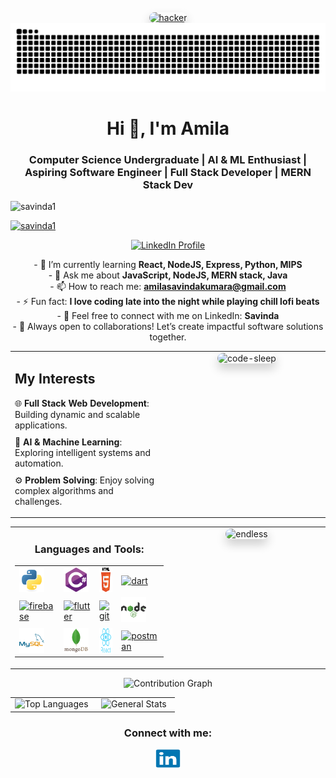 <div align="center">
 <a href="https://imgbb.com/"><img src="https://i.ibb.co/BGCxs22/hacker.gif" alt="hacker" border="0" style="border-radius: 10px; box-shadow: 0 8px 16px rgba(0, 0, 0, 0.2); max-width: 100%; height: auto;"/></a>
</div>
<div align="center">
 <img src="https://raw.githubusercontent.com/shahradelahi/shahradelahi/output/github-contribution-grid-snake-dark.svg#gh-dark-mode-only" alt="hacker" border="0"> 
</div>
<h1 align="center">Hi 👋, I'm Amila</h1>
<h3 align="center">
  Computer Science Undergraduate | AI & ML Enthusiast | Aspiring Software Engineer | Full Stack Developer | MERN Stack Dev
</h3>
<p align="left"> <img src="https://komarev.com/ghpvc/?username=savinda1&label=Profile%20views&color=0e75b6&style=flat" alt="savinda1" /> </p>

<p align="left"> <a href="https://github.com/ryo-ma/github-profile-trophy"><img src="https://github-profile-trophy.vercel.app/?username=savinda1" alt="savinda1" /></a> </p>
<p align="center">
  <a href="https://www.linkedin.com/in/amila-savinda-641849267" target="_blank">
    <img src="https://img.shields.io/badge/Follow%20on-LinkedIn-blue?logo=linkedin&style=for-the-badge" alt="LinkedIn Profile" />
</a>
</p>

<div style="text-align: center;">
    <p>
    - 🌱 I’m currently learning <strong>React, NodeJS, Express, Python, MIPS</strong><br>
    - 💬 Ask me about <strong>JavaScript, NodeJS, MERN stack, Java</strong><br>
    - 📫 How to reach me: <strong><a href="mailto:savinda1@gmail.com">amilasavindakumara@gmail.com</a></strong><br>
    - ⚡ Fun fact: <strong>I love coding late into the night while playing chill lofi beats</strong><br>
    - 🤝 Feel free to connect with me on LinkedIn: <strong><a www.linkedin.com/in/amila-savinda-641849267>Savinda</a></strong><br>
    - 🤝 Always open to collaborations! Let’s create impactful software solutions together.
  </p>
</div>
<table width="100%" border="0" cellspacing="0" cellpadding="20" frame="void" rules="none">
    <tr>
      <td valign="top" width="50%" border="0" style="padding-right: 20px;">
        <div>
          <h2>My Interests</h2>
          <ul style="list-style-type: none; padding: 0;">
            <li style="margin-bottom: 10px;">🌐 <strong>Full Stack Web Development</strong>: Building dynamic and scalable applications.</li>
            <li style="margin-bottom: 10px;">🤖 <strong>AI & Machine Learning</strong>: Exploring intelligent systems and automation.</li>
            <li style="margin-bottom: 10px;">⚙️ <strong>Problem Solving</strong>: Enjoy solving complex algorithms and challenges.</li>
          </ul>
        </div>
      </td>
      <td valign="top" width="50%" border="0">
        <div align="center">
          <img src="https://i.ibb.co/xzw4FsR/code-sleep.gif" alt="code-sleep" border="0" style="border-radius: 10px; box-shadow: 0 8px 16px rgba(0, 0, 0, 0.2); max-width: 100%; height: auto;">
        </div>
      </td>
    </tr>
  </table>

<table width="100%" border="0" cellspacing="0" cellpadding="20">
    <tr>
      <td valign="top" align="center" width="50%">
        <h3>Languages and Tools:</h3>
        <table>
          <tr>
            <td><a href="https://www.python.org" target="_blank" rel="noreferrer"><img src="https://raw.githubusercontent.com/devicons/devicon/master/icons/python/python-original.svg" alt="python" width="40" height="40" /></a></td>
            <td><a href="https://www.w3schools.com/cs/" target="_blank" rel="noreferrer"><img src="https://raw.githubusercontent.com/devicons/devicon/master/icons/csharp/csharp-original.svg" alt="csharp" width="40" height="40" /></a></td>
            <td><a href="https://www.w3.org/html/" target="_blank" rel="noreferrer"><img src="https://raw.githubusercontent.com/devicons/devicon/master/icons/html5/html5-original-wordmark.svg" alt="html5" width="40" height="40" /></a></td>
            <td><a href="https://dart.dev" target="_blank" rel="noreferrer"><img src="https://www.vectorlogo.zone/logos/dartlang/dartlang-icon.svg" alt="dart" width="40" height="40" /></a></td>
          </tr>
          <tr>
            <td><a href="https://firebase.google.com/" target="_blank" rel="noreferrer"><img src="https://www.vectorlogo.zone/logos/firebase/firebase-icon.svg" alt="firebase" width="40" height="40" /></a></td>
            <td><a href="https://flutter.dev" target="_blank" rel="noreferrer"><img src="https://www.vectorlogo.zone/logos/flutterio/flutterio-icon.svg" alt="flutter" width="40" height="40" /></a></td>
            <td><a href="https://git-scm.com/" target="_blank" rel="noreferrer"><img src="https://www.vectorlogo.zone/logos/git-scm/git-scm-icon.svg" alt="git" width="40" height="40" /></a></td>
            <td><a href="https://nodejs.org" target="_blank" rel="noreferrer"><img src="https://raw.githubusercontent.com/devicons/devicon/master/icons/nodejs/nodejs-original-wordmark.svg" alt="nodejs" width="40" height="40" /></a></td>
          </tr>
          <tr>
            <td><a href="https://www.mysql.com/" target="_blank" rel="noreferrer"><img src="https://raw.githubusercontent.com/devicons/devicon/master/icons/mysql/mysql-original-wordmark.svg" alt="mysql" width="40" height="40" /></a></td>
            <td><a href="https://mongodb.com" target="_blank" rel="noreferrer"><img src="https://raw.githubusercontent.com/devicons/devicon/master/icons/mongodb/mongodb-original-wordmark.svg" alt="mongodb" width="40" height="40" /></a></td>
            <td><a href="https://reactjs.org/" target="_blank" rel="noreferrer"><img src="https://raw.githubusercontent.com/devicons/devicon/master/icons/react/react-original-wordmark.svg" alt="react" width="40" height="40" /></a></td>
            <td><a href="https://postman.com" target="_blank" rel="noreferrer"><img src="https://www.vectorlogo.zone/logos/getpostman/getpostman-icon.svg" alt="postman" width="40" height="40" /></a></td>
          </tr>
        </table>
      </td>
      <td valign="top" align="center" width="50%">
        <img src="https://i.ibb.co/v4rN84g/endless.gif" alt="endless" border="0" style="border-radius: 10px; box-shadow: 0 8px 16px rgba(0, 0, 0, 0.2); max-width: 100%; height: auto;">
      </td>
    </tr>
</table>

<!-- Contribution Graph Section -->
<div align="center">
  <img src="https://github-readme-activity-graph.vercel.app/graph?username=savinda1&theme=high-contrast&hide_border=true&area=true&point=FF0000&area_color=FF0000&line=FF0000" alt="Contribution Graph" />
</div>

<!-- Stats Section -->
<table width="100%" cellspacing="20">
  <tr>
    <td width="50%" align="center">
      <img src="https://github-readme-stats.vercel.app/api/top-langs?username=savinda1&show_icons=true&theme=dark&locale=en&layout=compact" alt="Top Languages" />
    </td>
    <td width="50%" align="center">
      <img src="https://github-readme-stats.vercel.app/api?username=savinda1&show_icons=true&theme=dark&locale=en" alt="General Stats" />
    </td>
  </tr>
</table>

<h3 align="center">Connect with me:</h3>
<p align="center">
 
  <a href="https://linkedin.com/in/amila-savinda-641849267" target="blank">
    <img align="center" src="https://raw.githubusercontent.com/devicons/devicon/master/icons/linkedin/linkedin-original.svg" alt="savinda" height="30" width="40" />
  </a>
  
</p>
